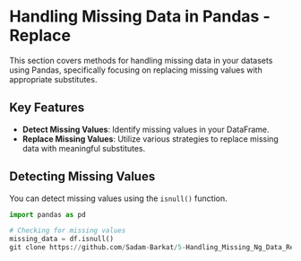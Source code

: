 # Handling Missing Data in Pandas - Replace

This section covers methods for handling missing data in your datasets using Pandas, specifically focusing on replacing missing values with appropriate substitutes.

## Key Features

- **Detect Missing Values**: Identify missing values in your DataFrame.
- **Replace Missing Values**: Utilize various strategies to replace missing data with meaningful substitutes.

## Detecting Missing Values

You can detect missing values using the `isnull()` function.

```python
import pandas as pd

# Checking for missing values
missing_data = df.isnull()
git clone https://github.com/Sadam-Barkat/5-Handling_Missing_Ng_Data_Replace.git
